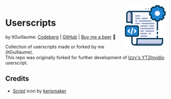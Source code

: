 <img width="128" src="SCRIPT.png" align="right">

# Userscripts
by ltGuillaume: [Codeberg](https://codeberg.org/ltGuillaume) | [GitHub](https://github.com/ltGuillaume) | [Buy me a beer](https://buymeacoff.ee/ltGuillaume) 🍺

Collection of userscripts made or forked by me (ltGuillaume).  
This repo was originally forked for further development of [Izzy's YT2Invidio](https://codeberg.org/izzy/userscripts) userscript.

## Credits
* [Script](https://www.flaticon.com/free-icon/script_7069924) icon by [kerismaker](https://www.flaticon.com/authors/kerismaker)